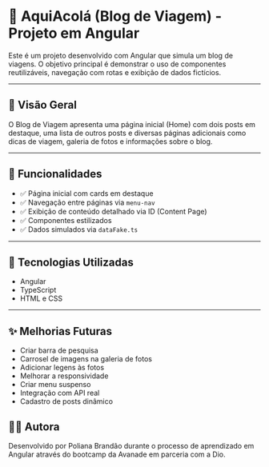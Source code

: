 # 🧭 AquiAcolá (Blog de Viagem) - Projeto em Angular

Este é um projeto desenvolvido com Angular que simula um blog de viagens. O objetivo principal é demonstrar o uso de componentes reutilizáveis, navegação com rotas e exibição de dados fictícios.

---

## 📸 Visão Geral

O Blog de Viagem apresenta uma página inicial (Home) com dois posts em destaque, uma lista de outros posts e diversas páginas adicionais como dicas de viagem, galeria de fotos e informações sobre o blog.

---

## 🚀 Funcionalidades

- ✅ Página inicial com cards em destaque
- ✅ Navegação entre páginas via `menu-nav`
- ✅ Exibição de conteúdo detalhado via ID (Content Page)
- ✅ Componentes estilizados
- ✅ Dados simulados via `dataFake.ts`

---

## 🔧 Tecnologias Utilizadas

- Angular 
- TypeScript
- HTML e CSS
  
---

## ✨ Melhorias Futuras

- Criar barra de pesquisa
- Carrosel de imagens na galeria de fotos
- Adicionar legens às fotos
- Melhorar a responsividade
- Criar menu suspenso
- Integração com API real
- Cadastro de posts dinâmico

## 🙋‍♀️ Autora
Desenvolvido por Poliana Brandão durante o processo de aprendizado em Angular através do bootcamp da Avanade em parceria com a Dio.
